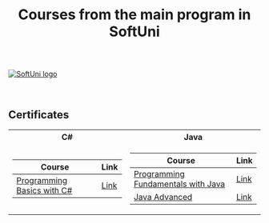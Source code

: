 # <p align="center"> Courses from the main program in SoftUni <p>
  
<br/>
  
<a href="https://softuni.bg/trainings/courses" rel="Courses"> ![SoftUni logo][logo] </a>
  
[logo]: https://nakov.com/wp-content/uploads/2012/03/Software-University-logo-horizontal.png "Logo Title" 

<br/>

<h2> Certificates </h2>

<table>

<tr>
  <th> C# </th>
  <th> Java </th>
</tr>

<tr>
<td>

| **Course**                                                            | **Link**                                                   |
| --------------------------------------------------------------------- | ---------------------------------------------------------- |
| <a href="https://softuni.bg/trainings/3319/programming-basics-with-csharp-march-2021" > Programming Basics with C# </a> | <a href="https://softuni.bg/certificates/details/105260/bc53ea56"> Link</a> |

</td>
<td>

| **Course**                                                                                  | **Link**                                                                    |
| ------------------------------------------------------------------------------------------- | --------------------------------------------------------------------------- |
| <a href ="https://softuni.bg/trainings/3366/java-fundamentals-may-2021/internal#lesson-28117" > Programming Fundamentals with Java </a> | <a href="https://softuni.bg/certificates/details/111448/60193b38" > Link</a>
| <a href = "https://softuni.bg/trainings/3485/java-advanced-september-2021/internal" > Java Advanced </a> | <a href="https://softuni.bg/certificates/details/114500/6a0b217b"> Link</a> |

</td>                                                         
</td>
